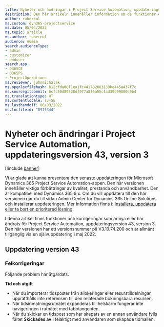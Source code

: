 ```yaml
---
title: Nyheter och ändringar i Project Service Automation, uppdateringsversion 43, version 3
description: Den här artikeln innehåller information om de funktioner och korrigeringar som är tillgängliga i Microsoft Dynamics 365 Project Service Automation uppdateringsutgåva 43, V3.
author: ruhercul
ms.custom: dyn365-projectservice
ms.date: 05/04/2022
ms.topic: article
ms.author: ruhercul
audience: Admin
search.audienceType:
- admin
- customizer
- enduser
search.app:
- D365CE
- D365PS
- ProjectOperations
ms.reviewer: johnmichalak
ms.openlocfilehash: b12cfda08f1ea1fc441782003130be445a437f7c
ms.sourcegitcommit: 6cfc50d89528df977a8f6a55c1ad39d99800d9b4
ms.translationtype: HT
ms.contentlocale: sv-SE
ms.lasthandoff: 06/03/2022
ms.locfileid: "8915344"
---
```

# <a name="whats-new-or-changed-in-project-service-automation-update-release-43-v3"></a>Nyheter och ändringar i Project Service Automation, uppdateringsversion 43, version 3

[!include [banner](../includes/psa-now-project-operations.md)]

Vi är glada att kunna presentera den senaste uppdateringen för Microsoft Dynamics 365 Project Service Automation-appen. Den här versionen innehåller viktiga förbättringar av kvalitet, prestanda och användbarhet. Den är kompatibel med Dynamics 365 9.x. Om du vill uppdatera till den här versionen går du till sidan Admin Center för Dynamics 365 Online Solutions och installerar uppdateringen. Mer information finns i: [Installera, uppdatera eller ta bort en prioriterad lösning](/power-platform/admin/install-remove-preferred-solution).

I denna artikel finns funktioner och korrigeringar som är nya eller har ändrats för Project Service Automation, uppdateringsversion 43, version 3. Den här versionen har ett versionsnummer på V3.10.74.200 och är allmänt tillgänglig via en självuppdatering i maj 2022.

## <a name="update-release-43"></a>Uppdatering version 43

### <a name="bug-fixes"></a>Felkorrigeringar

Följande problem har åtgärdats.


**Tid och utgift**

- När du importerar tidsposter från allokeringar eller resurstilldelningar upprätthålls inte referensen till den relaterade bokningsbara resursen.
- När tidsinmatningsrutnätet expanderas till helskärm fungerar inte navigeringen i rutnätet med tabbtangenten.
- När du skickar en tidspost som har skapats av en annan användare fylls fältet **Skickades av** i felaktigt med användaren som skapade tidmallen.
